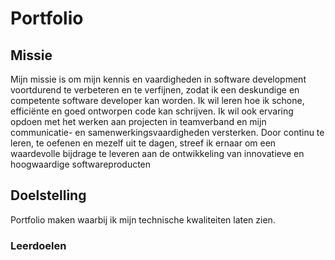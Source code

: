# Portfolio

## Missie
Mijn missie is om mijn kennis en vaardigheden in software development voortdurend te verbeteren en te verfijnen, zodat ik een deskundige en competente software developer kan worden. Ik wil leren hoe ik schone, efficiënte en goed ontworpen code kan schrijven. Ik wil ook ervaring opdoen met het werken aan projecten in teamverband en mijn communicatie- en samenwerkingsvaardigheden versterken. Door continu te leren, te oefenen en mezelf uit te dagen, streef ik ernaar om een waardevolle bijdrage te leveren aan de ontwikkeling van innovatieve en hoogwaardige softwareproducten
## Doelstelling
Portfolio maken waarbij ik mijn technische kwaliteiten laten zien.

### Leerdoelen